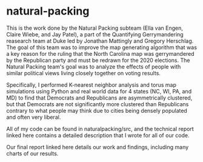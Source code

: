 # natural-packing
This is the work done by the Natural Packing subteam (Ella van Engen, Claire Wiebe, and Jay Patel), a part of the Quantifying Gerrymandering reasearch team at Duke led by Jonathan Mattingly and Gregory Herschlag. The goal of this team was to improve the map generating algorithm that was a key reason for the ruling that the North Carolina map was gerrymandered by the Republican party and must be redrawn for the 2020 elections. The Natural Packing team's goal was to analyze the effects of people with similar political views living closely together on voting results. 

Specifically, I performed K-nearest neighbor analysis and torus map simulations using Python and real world data for 4 states (NC, WI, PA, and MD) to find that Democrats and Republicans are asymmetrically clustered, but that Democrats are not significantly more clustered than Republicans contrary to what people may think due to cities being densely populated and often very liberal. 

All of my code can be found in naturalpacking/src, and the technical report linked here contains a detailed description that I wrote for all of our code. 

Our final report linked here details our work and findings, including many charts of our results. 

